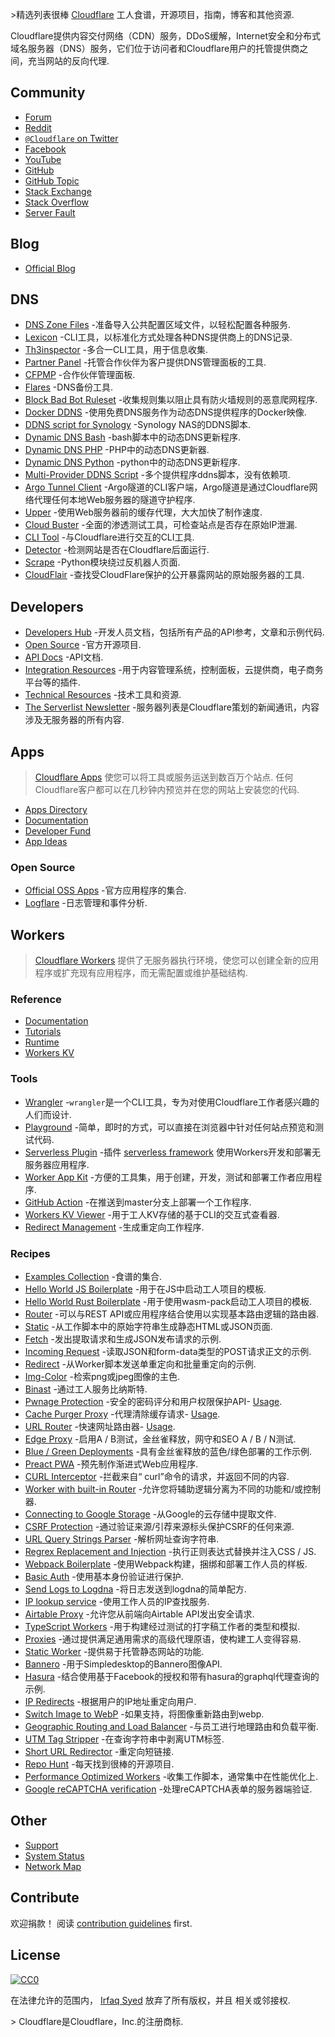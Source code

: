 <div class="github-widget" data-repo="irazasyed/awesome-cloudflare"></div>
<script async src="https://pagead2.googlesyndication.com/pagead/js/adsbygoogle.js"></script><ins class="adsbygoogle" style="display:block" data-ad-client="ca-pub-6890694312814945" data-ad-slot="5473692530" data-ad-format="auto"  data-full-width-responsive="true"></ins><script>(adsbygoogle = window.adsbygoogle || []).push({});</script>

&gt;精选列表很棒 [Cloudflare](https://www.cloudflare.com) 工人食谱，开源项目，指南，博客和其他资源.

Cloudflare提供内容交付网络（CDN）服务，DDoS缓解，Internet安全和分布式域名服务器（DNS）服务，它们位于访问者和Cloudflare用户的托管提供商之间，充当网站的反向代理.



## Community

- [Forum](https://community.cloudflare.com)
- [Reddit](https://www.reddit.com/r/CloudFlare)
- [`@Cloudflare` on Twitter](https://twitter.com/cloudflare)
- [Facebook](https://www.facebook.com/Cloudflare)
- [YouTube](https://www.youtube.com/cloudflare-)
- [GitHub](https://github.com/cloudflare)
- [GitHub Topic](https://github.com/topics/cloudflare)
- [Stack Exchange](https://stackexchange.com/search?q=cloudflare)
- [Stack Overflow](https://stackoverflow.com/questions/tagged/cloudflare)
- [Server Fault](https://serverfault.com/questions/tagged/cloudflare)

## Blog

- [Official Blog](https://blog.cloudflare.com)

## DNS

- [DNS Zone Files](https://github.com/irazasyed/dns-zone-files) -准备导入公共配置区域文件，以轻松配置各种服务.
- [Lexicon](https://github.com/AnalogJ/lexicon) -CLI工具，以标准化方式处理各种DNS提供商上的DNS记录.
- [Th3inspector](https://github.com/Moham3dRiahi/Th3inspector) -多合一CLI工具，用于信息收集.
- [Partner Panel](https://github.com/ZE3kr/Cloudflare-CNAME-Setup) -托管合作伙伴为客户提供DNS管理面板的工具.
- [CFPMP](https://github.com/Netrvin/CFPMP) -合作伙伴管理面板.
- [Flares](https://github.com/lfaoro/flares) -DNS备份工具.
- [Block Bad Bot Ruleset](https://github.com/SukkaW/cloudflare-block-bad-bot-ruleset) -收集规则集以阻止具有防火墙规则的恶意爬网程序.
- [Docker DDNS](https://github.com/oznu/docker-cloudflare-ddns) -使用免费DNS服务作为动态DNS提供程序的Docker映像.
- [DDNS script for Synology](https://github.com/joshuaavalon/SynologyCloudflareDDNS) -Synology NAS的DDNS脚本.
- [Dynamic DNS Bash](https://github.com/yulewang/cloudflare-api-v4-ddns) -bash脚本中的动态DNS更新程序.
- [Dynamic DNS PHP](https://github.com/lyoshenka/cloudflare-ddns) -PHP中的动态DNS更新器.
- [Dynamic DNS Python](https://github.com/adrienbrignon/cloudflare-ddns) -python中的动态DNS更新程序.
- [Multi-Provider DDNS Script](https://github.com/phuslu/ddns) -多个提供程序ddns脚本，没有依赖项.
- [Argo Tunnel Client](https://github.com/cloudflare/cloudflared) -Argo隧道的CLI客户端，Argo隧道是通过Cloudflare网络代理任何本地Web服务器的隧道守护程序.
- [Upper](https://github.com/ostark/upper) -使用Web服务器前的缓存代理，大大加快了制作速度.
- [Cloud Buster](https://github.com/SageHack/cloud-buster) -全面的渗透测试工具，可检查站点是否存在原始IP泄漏.
- [CLI Tool](https://github.com/danielpigott/cloudflare-cli) -与Cloudflare进行交互的CLI工具.
- [Detector](https://github.com/k4m4/cloudflare-detect) -检测网站是否在Cloudflare后面运行.
- [Scrape](https://github.com/Anorov/cloudflare-scrape) -Python模块绕过反机器人页面.
- [CloudFlair](https://github.com/christophetd/CloudFlair) -查找受CloudFlare保护的公开暴露网站的原始服务器的工具.

## Developers

- [Developers Hub](https://developers.cloudflare.com) -开发人员文档，包括所有产品的API参考，文章和示例代码.
- [Open Source](https://cloudflare.github.io) -官方开源项目.
- [API Docs](https://api.cloudflare.com) -API文档.
- [Integration Resources](https://www.cloudflare.com/integrations) -用于内容管理系统，控制面板，云提供商，电子商务平台等的插件.
- [Technical Resources](https://www.cloudflare.com/technical-resources) -技术工具和资源.
- [The Serverlist Newsletter](https://blog.cloudflare.com/serverlist) -服务器列表是Cloudflare策划的新闻通讯，内容涉及无服务器的所有内容.

## Apps

> [Cloudflare Apps](https://www.cloudflare.com/apps/developers) 使您可以将工具或服务运送到数百万个站点. 任何Cloudflare客户都可以在几秒钟内预览并在您的网站上安装您的代码.

- [Apps Directory](https://www.cloudflare.com/apps)
- [Documentation](https://www.cloudflare.com/apps/developer/docs/getting-started)
- [Developer Fund](https://www.cloudflare.com/fund)
- [App Ideas](https://github.com/cloudflare-apps/ideas)

### Open Source

- [Official OSS Apps](https://github.com/cloudflare-apps) -官方应用程序的集合.
- [Logflare](https://github.com/Logflare/cloudflare-app) -日志管理和事件分析.

## Workers

> [Cloudflare Workers](https://www.cloudflare.com/products/cloudflare-workers) 提供了无服务器执行环境，使您可以创建全新的应用程序或扩充现有应用程序，而无需配置或维护基础结构.

### Reference

- [Documentation](https://workers.cloudflare.com/docs)
- [Tutorials](https://workers.cloudflare.com/docs/tutorials)
- [Runtime](https://workers.cloudflare.com/docs/reference/runtime)
- [Workers KV](https://workers.cloudflare.com/docs/reference/storage)

### Tools

- [Wrangler](https://github.com/cloudflare/wrangler) -`wrangler`是一个CLI工具，专为对使用Cloudflare工作者感兴趣的人们而设计.
- [Playground](https://www.cloudflareworkers.com) -简单，即时的方式，可以直接在浏览器中针对任何站点预览和测试代码.
- [Serverless Plugin](https://workers.cloudflare.com/docs/reference/tooling/serverless) -插件 [serverless framework](https://github.com/serverless/serverless) 使用Workers开发和部署无服务器应用程序.
- [Worker App Kit](https://github.com/postlight/cloudflare-worker-app-kit) -方便的工具集，用于创建，开发，测试和部署工作者应用程序.
- [GitHub Action](https://github.com/cpilsworth/cloudflare-worker-action) -在推送到master分支上部署一个工作程序.
- [Workers KV Viewer](https://github.com/jroyal/cloudflare-workers-kv-viewer) -用于工人KV存储的基于CLI的交互式查看器.
- [Redirect Management](https://forwarding.app) -生成重定向工作程序.

### Recipes

- [Examples Collection](https://github.com/cloudflare/worker-examples) -食谱的集合.
- [Hello World JS Boilerplate](https://github.com/cloudflare/worker-template) -用于在JS中启动工人项目的模板.
- [Hello World Rust Boilerplate](https://github.com/cloudflare/rustwasm-worker-template) -用于使用wasm-pack启动工人项目的模板.
- [Router](https://github.com/cloudflare/worker-template-router) -可以与REST API或应用程序结合使用以实现基本路由逻辑的路由器.
- [Static](https://github.com/cloudflare/worker-template-static) -从工作脚本中的原始字符串生成静态HTML或JSON页面.
- [Fetch](https://github.com/cloudflare/worker-template-fetch) -发出提取请求和生成JSON发布请求的示例.
- [Incoming Request](https://github.com/ashleygwilliams/worker-template-requests) -读取JSON和form-data类型的POST请求正文的示例.
- [Redirect](https://github.com/cloudflare/worker-template-redirect) -从Worker脚本发送单重定向和批量重定向的示例.
- [Img-Color](https://github.com/xtuc/img-color-worker) -检索png或jpeg图像的主色.
- [Binast](https://github.com/xtuc/binast-cf-worker-template) -通过工人服务比纳斯特.
- [Pwnage Protection](https://github.com/detroitenglish/pw-pwnage-cfworker) -安全的密码评分和用户权限保护API- [Usage](https://community.cloudflare.com/t/estimate-strength-of-users-new-password-input-with-zxcvbn-and-query-haveibeenpwned-for-matches-against-known-hacked-accounts/26378).
- [Cache Purger Proxy](https://gist.github.com/vdbelt/20f116236d2ebffa92f131e679c0551a) -代理清除缓存请求- [Usage](https://community.cloudflare.com/t/worker-recipe-cache-purge-proxy/29978).
- [URL Router](https://github.com/berstend/service-worker-router) -快速网址路由器- [Usage](https://community.cloudflare.com/t/open-source-fast-url-router-for-workers-js-typescript/33406).
- [Edge Proxy](https://github.com/DigitalOptimizationGroup/cloudflare-edge-proxy) -启用A / B测试，金丝雀释放，网守和SEO A / B / N测试.
- [Blue / Green Deployments](https://github.com/DigitalOptimizationGroup/blue-green-cloudflare-workers) -具有金丝雀释放的蓝色/绿色部署的工作示例.
- [Preact PWA](https://github.com/DigitalOptimizationGroup/cloudflare-worker-preact-pwa) -预先制作渐进式Web应用程序.
- [CURL Interceptor](https://github.com/Gaafar/curl-worker) -拦截来自“ curl”命令的请求，并返回不同的内容.
- [Worker with built-in Router](https://github.com/anderly/cloudflare-worker-routing) -允许您将辅助逻辑分离为不同的功能和/或控制器.
- [Connecting to Google Storage](https://community.cloudflare.com/t/connecting-to-google-storage/32350) -从Google的云存储中提取文件.
- [CSRF Protection](https://gist.github.com/simonerni/3501b8de6320ac37398d08d9d2d08561) -通过验证来源/引荐来源标头保护CSRF的任何来源.
- [URL Query Strings Parser](https://community.cloudflare.com/t/parse-url-query-strings-with-cloudflare-workers/90286) -解析网址查询字符串.
- [Regrex Replacement and Injection](https://community.cloudflare.com/t/perform-regex-replacements-and-inject-css-javascript-with-cloudflare-workers/90279) -执行正则表达式替换并注入CSS / JS.
- [Webpack Boilerplate](https://github.com/detroitenglish/cloudflare-workers-webpack-boilerplate) -使用Webpack构建，捆绑和部署工作人员的样板.
- [Basic Auth](https://github.com/dommmel/cloudflare-workers-basic-auth) -使用基本身份验证进行保护.
- [Send Logs to Logdna](https://github.com/boynet/cf-logdna-worker) -将日志发送到logdna的简单配方.
- [IP lookup service](https://github.com/matthewgall/beta.ipinfo.in) -使用工作人员的IP查找服务.
- [Airtable Proxy](https://github.com/portable-cto/airtable-proxy-worker) -允许您从前端向Airtable API发出安全请求.
- [TypeScript Workers](https://github.com/udacity/cloudflare-typescript-workers) -用于构建经过测试的打字稿工作者的类型和模拟.
- [Proxies](https://github.com/GitbookIO/proxies-on-cloudflare) -通过提供满足通用需求的高级代理原语，使构建工人变得容易.
- [Static Worker](https://github.com/manatarms/static-worker) -提供易于托管静态网站的功能.
- [Bannero](https://github.com/nondanee/bannero) -用于Simpledesktop的Bannero图像API.
- [Hasura](https://github.com/nathanwaters/hasura-cloudflare-worker) -结合使用基于Facebook的授权和带有hasura的graphql代理查询的示例.
- [IP Redirects](https://community.cloudflare.com/t/ip-redirects/18285) -根据用户的IP地址重定向用户.
- [Switch Image to WebP](https://github.com/vidaxl-com/cloudflare_webworkers/blob/master/examples/webp.js) -如果支持，将图像重新路由到webp.
- [Geographic Routing and Load Balancer](https://community.cloudflare.com/t/geographic-routing-and-load-balancing-with-cloudflare-workers/21900) -与员工进行地理路由和负载平衡.
- [UTM Tag Stripper](https://community.cloudflare.com/t/strip-utm-query-string/47941) -在查询字符串中剥离UTM标签.
- [Short URL Redirector](https://community.cloudflare.com/t/short-url-using-workers/39877) -重定向短链接.
- [Repo Hunt](https://github.com/signalnerve/repo-hunt) -每天找到很棒的开源项目.
- [Performance Optimized Workers](https://github.com/pmeenan/cf-workers) -收集工作脚本，通常集中在性能优化上.
- [Google reCAPTCHA verification](https://github.com/HR/recaptcha-worker) -处理reCAPTCHA表单的服务器端验证.

## Other

- [Support](https://support.cloudflare.com)
- [System Status](https://www.cloudflarestatus.com)
- [Network Map](https://www.cloudflare.com/network)

## Contribute

欢迎捐款！ 阅读 [contribution guidelines](https://github.com/irazasyed/awesome-cloudflare/blob/master/contributing.md) first.

## License

[![CC0](https://mirrors.creativecommons.org/presskit/buttons/88x31/svg/cc-zero.svg)](https://creativecommons.org/publicdomain/zero/1.0)

在法律允许的范围内， [Irfaq Syed](https://github.com/irazasyed) 放弃了所有版权，并且
相关或邻接权.

&gt; Cloudflare是Cloudflare，Inc.的注册商标.
